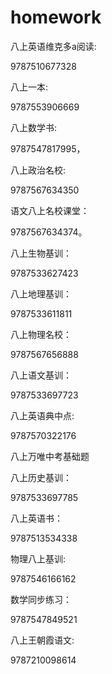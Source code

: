 # homework
八上英语维克多a阅读:

9787510677328

八上一本:

9787553906669

八上数学书:

9787547817995，

八上政治名校:

9787567634350

语文八上名校课堂：

9787567634374。

八上生物基训：

9787533627423

八上地理基训：

9787533611811

八上物理名校：

9787567656888

八上语文基训：

9787533697723

八上英语典中点:

9787570322176

八上万唯中考基础题

八上历史基训：

9787533697785

八上英语书：

9787513534338

物理八上基训:

9787546166162

数学同步练习：

9787547849521

八上王朝霞语文:

9787210098614

